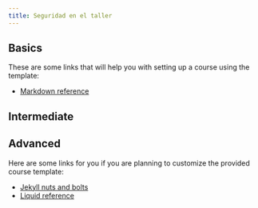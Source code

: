 ```yaml
---
title: Seguridad en el taller
---
```


## Basics

These are some links that will help you with setting up a course using the template:

- [Markdown reference](http://daringfireball.net/projects/markdown/syntax)

## Intermediate

## Advanced

Here are some links for you if you are planning to customize the provided course template:

- [Jekyll nuts and bolts](]http://jekyllbootstrap.com/lessons/jekyll-introduction.html)
- [Liquid reference](http://docs.shopify.com/themes/liquid-basics)
